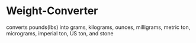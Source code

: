 # Weight-Converter
converts pounds(lbs) into grams,  kilograms,  ounces,  milligrams, metric ton, micrograms, imperial ton, US ton, and stone




